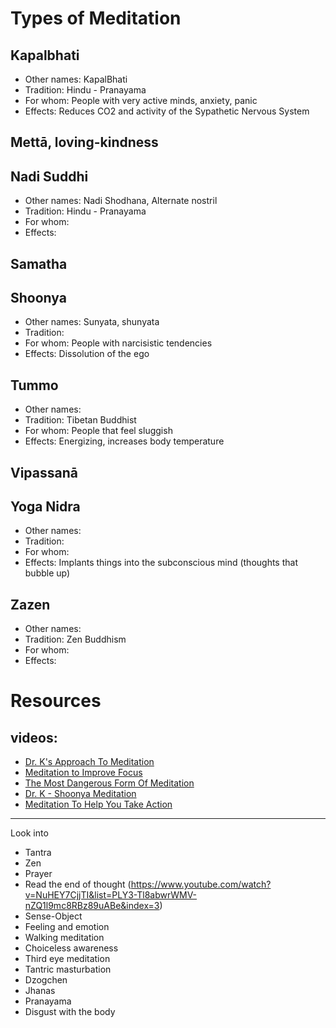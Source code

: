 # Types of Meditation

## Kapalbhati
* Other names: KapalBhati
* Tradition: Hindu - Pranayama
* For whom: People with very active minds, anxiety, panic
* Effects: Reduces CO2 and activity of the Sypathetic Nervous System

## Mettā, loving-kindness

## Nadi Suddhi
* Other names: Nadi Shodhana, Alternate nostril
* Tradition: Hindu - Pranayama
* For whom: 
* Effects: 

## Samatha

## Shoonya
* Other names: Sunyata, shunyata
* Tradition: 
* For whom: People with narcisistic tendencies
* Effects: Dissolution of the ego

## Tummo
* Other names: 
* Tradition: Tibetan Buddhist 
* For whom: People that feel sluggish
* Effects: Energizing, increases body temperature

## Vipassanā

## Yoga Nidra
* Other names: 
* Tradition: 
* For whom: 
* Effects: Implants things into the subconscious mind (thoughts that bubble up)

## Zazen 
* Other names: 
* Tradition: Zen Buddhism 
* For whom: 
* Effects:  

# Resources

## videos:

* [Dr. K's Approach To Meditation](https://www.youtube.com/watch?v=mwyBMxad-vU)
* [Meditation to Improve Focus](https://www.youtube.com/watch?v=vBdgpxqYkQ0)
* [The Most Dangerous Form Of Meditation](https://www.youtube.com/watch?v=SEQnFXc_QQs)
* [Dr. K - Shoonya Meditation](https://www.youtube.com/watch?v=gpFKNzX-sF4)
* [Meditation To Help You Take Action](https://www.youtube.com/watch?v=7VaHh9EUcfE)

---

Look into

* Tantra
* Zen
* Prayer
* Read the end of thought (https://www.youtube.com/watch?v=NuHEY7CjjTI&list=PLY3-Tl8abwrWMV-nZQ1l9mc8RBz89uABe&index=3)
* Sense-Object
* Feeling and emotion
* Walking meditation
* Choiceless awareness
* Third eye meditation
* Tantric masturbation
* Dzogchen
* Jhanas
* Pranayama 
* Disgust with the body